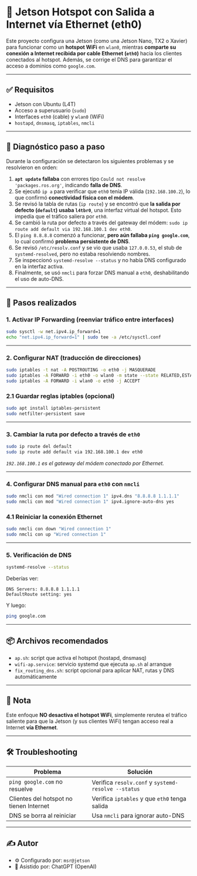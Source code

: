 # 📡 Jetson Hotspot con Salida a Internet vía Ethernet (eth0)

Este proyecto configura una Jetson (como una Jetson Nano, TX2 o Xavier) para funcionar como un **hotspot WiFi** en `wlan0`, mientras **comparte su conexión a Internet recibida por cable Ethernet (`eth0`)** hacia los clientes conectados al hotspot. Además, se corrige el DNS para garantizar el acceso a dominios como `google.com`.

---

## ✅ Requisitos

- Jetson con Ubuntu (L4T)
- Acceso a superusuario (`sudo`)
- Interfaces `eth0` (cable) y `wlan0` (WiFi)
- `hostapd`, `dnsmasq`, `iptables`, `nmcli`

---

## 🔎 Diagnóstico paso a paso

Durante la configuración se detectaron los siguientes problemas y se resolvieron en orden:

1. **`apt update` fallaba** con errores tipo `Could not resolve 'packages.ros.org'`, indicando **falla de DNS**.
2. Se ejecutó `ip a` para verificar que `eth0` tenía IP válida (`192.168.100.2`), lo que confirmó **conectividad física con el módem**.
3. Se revisó la tabla de rutas (`ip route`) y se encontró que **la salida por defecto (`default`) usaba `l4tbr0`**, una interfaz virtual del hotspot. Esto impedía que el tráfico saliera por `eth0`.
4. Se cambió la ruta por defecto a través del gateway del módem: `sudo ip route add default via 192.168.100.1 dev eth0`.
5. El `ping 8.8.8.8` comenzó a funcionar, **pero aún fallaba `ping google.com`**, lo cual confirmó **problema persistente de DNS**.
6. Se revisó `/etc/resolv.conf` y se vio que usaba `127.0.0.53`, el stub de `systemd-resolved`, pero no estaba resolviendo nombres.
7. Se inspeccionó `systemd-resolve --status` y no había DNS configurado en la interfaz activa.
8. Finalmente, se usó `nmcli` para forzar DNS manual a `eth0`, deshabilitando el uso de auto-DNS.

---

## 🔧 Pasos realizados

### 1. Activar IP Forwarding (reenviar tráfico entre interfaces)

```bash
sudo sysctl -w net.ipv4.ip_forward=1
echo "net.ipv4.ip_forward=1" | sudo tee -a /etc/sysctl.conf
```

---

### 2. Configurar NAT (traducción de direcciones)

```bash
sudo iptables -t nat -A POSTROUTING -o eth0 -j MASQUERADE
sudo iptables -A FORWARD -i eth0 -o wlan0 -m state --state RELATED,ESTABLISHED -j ACCEPT
sudo iptables -A FORWARD -i wlan0 -o eth0 -j ACCEPT
```

### 2.1 Guardar reglas iptables (opcional)

```bash
sudo apt install iptables-persistent
sudo netfilter-persistent save
```

---

### 3. Cambiar la ruta por defecto a través de `eth0`

```bash
sudo ip route del default
sudo ip route add default via 192.168.100.1 dev eth0
```

*`192.168.100.1` es el gateway del módem conectado por Ethernet.*

---

### 4. Configurar DNS manual para `eth0` con `nmcli`

```bash
sudo nmcli con mod "Wired connection 1" ipv4.dns "8.8.8.8 1.1.1.1"
sudo nmcli con mod "Wired connection 1" ipv4.ignore-auto-dns yes
```

### 4.1 Reiniciar la conexión Ethernet

```bash
sudo nmcli con down "Wired connection 1"
sudo nmcli con up "Wired connection 1"
```

---

### 5. Verificación de DNS

```bash
systemd-resolve --status
```

Deberías ver:
```
DNS Servers: 8.8.8.8 1.1.1.1
DefaultRoute setting: yes
```

Y luego:

```bash
ping google.com
```

---

## 📦 Archivos recomendados

- `ap.sh`: script que activa el hotspot (hostapd, dnsmasq)
- `wifi-ap.service`: servicio systemd que ejecuta `ap.sh` al arranque
- `fix_routing_dns.sh`: script opcional para aplicar NAT, rutas y DNS automáticamente

---

## 🧠 Nota

Este enfoque **NO desactiva el hotspot WiFi**, simplemente rerutea el tráfico saliente para que la Jetson (y sus clientes WiFi) tengan acceso real a Internet **vía Ethernet**.

---

## 🛠️ Troubleshooting

| Problema | Solución |
|---------|----------|
| `ping google.com` no resuelve | Verifica `resolv.conf` y `systemd-resolve --status` |
| Clientes del hotspot no tienen Internet | Verifica `iptables` y que `eth0` tenga salida |
| DNS se borra al reiniciar | Usa `nmcli` para ignorar auto-DNS |

---

## ✍️ Autor

- ⚙️ Configurado por: `msr@jetson`
- 🧠 Asistido por: ChatGPT (OpenAI)
